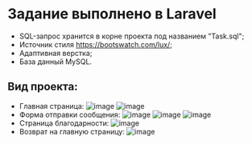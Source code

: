 # Задание выполнено в Laravel
- SQL-запрос хранится в корне проекта под названием "Task.sql";
- Источник стиля https://bootswatch.com/lux/;
- Адаптивная верстка;
- База данный MySQL.<br>
## Вид проекта:<br>
- Главная страница:
![image](https://user-images.githubusercontent.com/55925409/110260388-156ddc80-7fbd-11eb-856f-e9dd969fdaac.png)
![image](https://user-images.githubusercontent.com/55925409/110260409-2880ac80-7fbd-11eb-9da6-484494649148.png)
- Форма отправки сообщения:
![image](https://user-images.githubusercontent.com/55925409/110260431-49490200-7fbd-11eb-822a-3d246881adc7.png)
![image](https://user-images.githubusercontent.com/55925409/110260442-536b0080-7fbd-11eb-930a-63c17b87cef0.png)
![image](https://user-images.githubusercontent.com/55925409/110260461-6da4de80-7fbd-11eb-899d-f42765238b90.png)
- Страница благодарности:
![image](https://user-images.githubusercontent.com/55925409/110260492-90cf8e00-7fbd-11eb-8a7b-d106cfbe5b9c.png)
- Возврат на главную страницу:
![image](https://user-images.githubusercontent.com/55925409/110260567-db510a80-7fbd-11eb-8392-de7b47f5426e.png)



